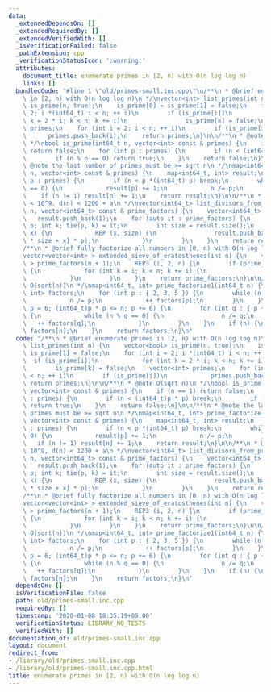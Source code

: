 ```yaml
---
data:
  _extendedDependsOn: []
  _extendedRequiredBy: []
  _extendedVerifiedWith: []
  _isVerificationFailed: false
  _pathExtension: cpp
  _verificationStatusIcon: ':warning:'
  attributes:
    document_title: enumerate primes in [2, n) with O(n log log n)
    links: []
  bundledCode: "#line 1 \"old/primes-small.inc.cpp\"\n/**\n * @brief enumerate primes\
    \ in [2, n) with O(n log log n)\n */\nvector<int> list_primes(int n) {\n    vector<bool>\
    \ is_prime(n, true);\n    is_prime[0] = is_prime[1] = false;\n    for (int i =\
    \ 2; i *(int64_t) i < n; ++ i)\n        if (is_prime[i])\n            for (int\
    \ k = 2 * i; k < n; k += i)\n                is_prime[k] = false;\n    vector<int>\
    \ primes;\n    for (int i = 2; i < n; ++ i)\n        if (is_prime[i])\n      \
    \      primes.push_back(i);\n    return primes;\n}\n\n/**\n * @note O(sqrt n)\n\
    \ */\nbool is_prime(int64_t n, vector<int> const & primes) {\n    if (n == 1)\
    \ return false;\n    for (int p : primes) {\n        if (n < (int64_t)p * p) break;\n\
    \        if (n % p == 0) return true;\n    }\n    return false;\n}\n\n/**\n *\
    \ @note the last number of primes must be >= sqrt n\n */\nmap<int64_t, int> prime_factorize(int64_t\
    \ n, vector<int> const & primes) {\n    map<int64_t, int> result;\n    for (int\
    \ p : primes) {\n        if (n < p *(int64_t) p) break;\n        while (n % p\
    \ == 0) {\n            result[p] += 1;\n            n /= p;\n        }\n    }\n\
    \    if (n != 1) result[n] += 1;\n    return result;\n}\n\n/**\n * @note if n\
    \ < 10^9, d(n) < 1200 + a\n */\nvector<int64_t> list_divisors_from_prime_factors(int64_t\
    \ n, vector<int64_t> const & prime_factors) {\n    vector<int64_t> result;\n \
    \   result.push_back(1);\n    for (auto it : prime_factors) {\n        int64_t\
    \ p; int k; tie(p, k) = it;\n        int size = result.size();\n        REP (y,\
    \ k) {\n            REP (x, size) {\n                result.push_back(result[y\
    \ * size + x] * p);\n            }\n        }\n    }\n    return result;\n}\n\n\
    /**\n * @brief fully factorize all numbers in [0, n) with O(n log log n)\n */\n\
    vector<vector<int> > extended_sieve_of_eratosthenes(int n) {\n    vector<vector<int>\
    \ > prime_factors(n + 1);\n    REP3 (i, 2, n) {\n        if (prime_factors[i].empty())\
    \ {\n            for (int k = i; k < n; k += i) {\n                prime_factors[k].push_back(i);\n\
    \            }\n        }\n    }\n    return prime_factors;\n}\n\n/**\n * @note\
    \ O(sqrt(n))\n */\nmap<int64_t, int> prime_factorize1(int64_t n) {\n    map<int64_t,\
    \ int> factors;\n    for (int p : { 2, 3, 5 }) {\n        while (n % p == 0) {\n\
    \            n /= p;\n            ++ factors[p];\n        }\n    }\n    for (int\
    \ p = 6; (int64_t)p * p <= n; p += 6) {\n        for (int q : { p + 1, p + 5 })\
    \ {\n            while (n % q == 0) {\n                n /= q;\n             \
    \   ++ factors[q];\n            }\n        }\n    }\n    if (n) {\n        ++\
    \ factors[n];\n    }\n    return factors;\n}\n"
  code: "/**\n * @brief enumerate primes in [2, n) with O(n log log n)\n */\nvector<int>\
    \ list_primes(int n) {\n    vector<bool> is_prime(n, true);\n    is_prime[0] =\
    \ is_prime[1] = false;\n    for (int i = 2; i *(int64_t) i < n; ++ i)\n      \
    \  if (is_prime[i])\n            for (int k = 2 * i; k < n; k += i)\n        \
    \        is_prime[k] = false;\n    vector<int> primes;\n    for (int i = 2; i\
    \ < n; ++ i)\n        if (is_prime[i])\n            primes.push_back(i);\n   \
    \ return primes;\n}\n\n/**\n * @note O(sqrt n)\n */\nbool is_prime(int64_t n,\
    \ vector<int> const & primes) {\n    if (n == 1) return false;\n    for (int p\
    \ : primes) {\n        if (n < (int64_t)p * p) break;\n        if (n % p == 0)\
    \ return true;\n    }\n    return false;\n}\n\n/**\n * @note the last number of\
    \ primes must be >= sqrt n\n */\nmap<int64_t, int> prime_factorize(int64_t n,\
    \ vector<int> const & primes) {\n    map<int64_t, int> result;\n    for (int p\
    \ : primes) {\n        if (n < p *(int64_t) p) break;\n        while (n % p ==\
    \ 0) {\n            result[p] += 1;\n            n /= p;\n        }\n    }\n \
    \   if (n != 1) result[n] += 1;\n    return result;\n}\n\n/**\n * @note if n <\
    \ 10^9, d(n) < 1200 + a\n */\nvector<int64_t> list_divisors_from_prime_factors(int64_t\
    \ n, vector<int64_t> const & prime_factors) {\n    vector<int64_t> result;\n \
    \   result.push_back(1);\n    for (auto it : prime_factors) {\n        int64_t\
    \ p; int k; tie(p, k) = it;\n        int size = result.size();\n        REP (y,\
    \ k) {\n            REP (x, size) {\n                result.push_back(result[y\
    \ * size + x] * p);\n            }\n        }\n    }\n    return result;\n}\n\n\
    /**\n * @brief fully factorize all numbers in [0, n) with O(n log log n)\n */\n\
    vector<vector<int> > extended_sieve_of_eratosthenes(int n) {\n    vector<vector<int>\
    \ > prime_factors(n + 1);\n    REP3 (i, 2, n) {\n        if (prime_factors[i].empty())\
    \ {\n            for (int k = i; k < n; k += i) {\n                prime_factors[k].push_back(i);\n\
    \            }\n        }\n    }\n    return prime_factors;\n}\n\n/**\n * @note\
    \ O(sqrt(n))\n */\nmap<int64_t, int> prime_factorize1(int64_t n) {\n    map<int64_t,\
    \ int> factors;\n    for (int p : { 2, 3, 5 }) {\n        while (n % p == 0) {\n\
    \            n /= p;\n            ++ factors[p];\n        }\n    }\n    for (int\
    \ p = 6; (int64_t)p * p <= n; p += 6) {\n        for (int q : { p + 1, p + 5 })\
    \ {\n            while (n % q == 0) {\n                n /= q;\n             \
    \   ++ factors[q];\n            }\n        }\n    }\n    if (n) {\n        ++\
    \ factors[n];\n    }\n    return factors;\n}\n"
  dependsOn: []
  isVerificationFile: false
  path: old/primes-small.inc.cpp
  requiredBy: []
  timestamp: '2020-01-08 18:35:19+09:00'
  verificationStatus: LIBRARY_NO_TESTS
  verifiedWith: []
documentation_of: old/primes-small.inc.cpp
layout: document
redirect_from:
- /library/old/primes-small.inc.cpp
- /library/old/primes-small.inc.cpp.html
title: enumerate primes in [2, n) with O(n log log n)
---
```

